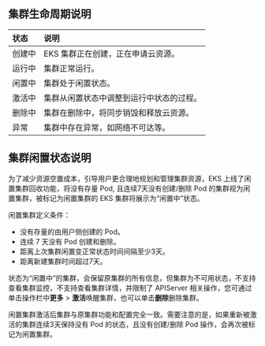
## 集群生命周期说明

| 状态   | 说明                                     |
| :----- | :--------------------------------------- |
| 创建中 | EKS 集群正在创建，正在申请云资源。        |
| 运行中 | 集群正常运行。                           |
| 闲置中 | 集群处于闲置状态。                       |
| 激活中 | 集群从闲置状态中调整到运行中状态的过程。 |
| 删除中 | 集群在删除中，将同步销毁和释放云资源。   |
| 异常   | 集群中存在异常，如网络不可达等。         |

## 集群闲置状态说明

为了减少资源空置成本，引导用户更合理地规划和管理集群资源，EKS 上线了闲置集群回收功能，将没有存量 Pod, 且连续7天没有创建/删除 Pod 的集群视为闲置集群，被标记为闲置集群的 EKS 集群将展示为“闲置中”状态。

闲置集群定义条件：

- 没有存量的由用户侧创建的 Pod。
- 连续 7 天没有 Pod 创建和删除。
- 距离上次集群闲置变正常状态时间间隔至少3天。
- 距离新建集群时间超过7天。

状态为“闲置中”的集群，会保留原集群的所有信息，但集群为不可用状态，不支持查看集群监控，不支持查看集群详情，并限制了 APIServer 相关操作，您可通过单击操作栏中**更多** > **激活**唤醒集群，也可以单击**删除**删除集群。

闲置集群激活后集群与原集群功能和配置完全一致。需要注意的是，如果重新被激活的集群连续3天保持没有 Pod 的状态，且没有创建/删除 Pod 操作，会再次被标记为闲置集群。

